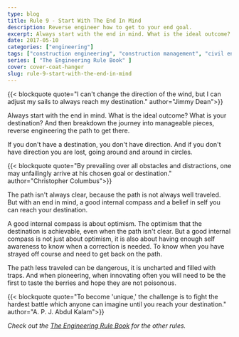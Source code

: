 ```yaml
---
type: blog
title: Rule 9 - Start With The End In Mind
description: Reverse engineer how to get to your end goal.
excerpt: Always start with the end in mind. What is the ideal outcome? What is your destination? And then breakdown the journey into manageable pieces, reverse engineering the path to get there.
date: 2017-05-10
categories: ["engineering"]
tags: ["construction engineering", "construction management", "civil engineering", "the end"]
series: [ "The Engineering Rule Book" ]
cover: cover-coat-hanger
slug: rule-9-start-with-the-end-in-mind
---
```


{{< blockquote quote="I can't change the direction of the wind, but I can adjust my sails to always reach my destination." author="Jimmy Dean">}}

Always start with the end in mind. What is the ideal outcome? What is your destination? And then breakdown the journey into manageable pieces, reverse engineering the path to get there.

If you don't have a destination, you don't have direction. And if you don't have direction you are lost, going around and around in circles.

{{< blockquote quote="By prevailing over all obstacles and distractions, one may unfailingly arrive at his chosen goal or destination." author="Christopher Columbus">}}

The path isn't always clear, because the path is not always well traveled. But with an end in mind, a good internal compass and a belief in self you can reach your destination.

A good internal compass is about optimism. The optimism that the destination is achievable, even when the path isn't clear. But a good internal compass is not just about optimism, it is also about having enough self awareness to know when a correction is needed. To know when you have strayed off course and need to get back on the path.

The path less traveled can be dangerous, it is uncharted and filled with traps. And when pioneering, when innovating often you will need to be the first to taste the berries and hope they are not poisonous.

{{< blockquote quote="To become 'unique,' the challenge is to fight the hardest battle which anyone can imagine until you reach your destination." author="A. P. J. Abdul Kalam">}}

_Check out the [The Engineering Rule Book](/series/the-engineering-rule-book) for the other rules._

